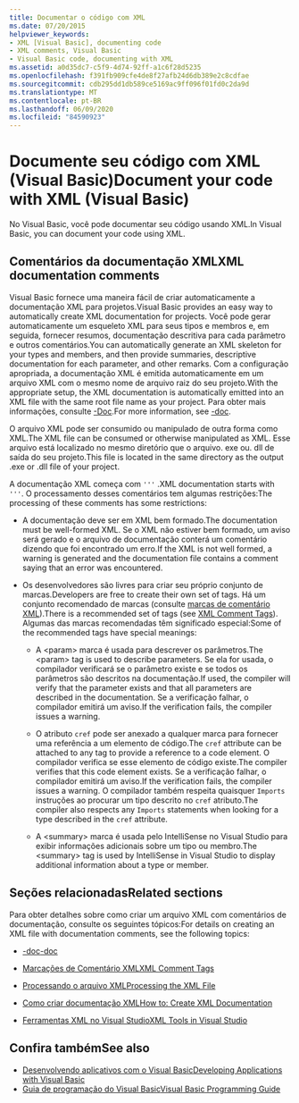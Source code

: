 ```yaml
---
title: Documentar o código com XML
ms.date: 07/20/2015
helpviewer_keywords:
- XML [Visual Basic], documenting code
- XML comments, Visual Basic
- Visual Basic code, documenting with XML
ms.assetid: a0d35dc7-c5f9-4d74-92ff-a1c6f28d5235
ms.openlocfilehash: f391fb909cfe4de8f27afb24d6db389e2c8cdfae
ms.sourcegitcommit: cdb295dd1db589ce5169ac9ff096f01fd0c2da9d
ms.translationtype: MT
ms.contentlocale: pt-BR
ms.lasthandoff: 06/09/2020
ms.locfileid: "84590923"
---
```

# <a name="document-your-code-with-xml-visual-basic"></a><span data-ttu-id="283e0-102">Documente seu código com XML (Visual Basic)</span><span class="sxs-lookup"><span data-stu-id="283e0-102">Document your code with XML (Visual Basic)</span></span>

<span data-ttu-id="283e0-103">No Visual Basic, você pode documentar seu código usando XML.</span><span class="sxs-lookup"><span data-stu-id="283e0-103">In Visual Basic, you can document your code using XML.</span></span>

## <a name="xml-documentation-comments"></a><span data-ttu-id="283e0-104">Comentários da documentação XML</span><span class="sxs-lookup"><span data-stu-id="283e0-104">XML documentation comments</span></span>

<span data-ttu-id="283e0-105">Visual Basic fornece uma maneira fácil de criar automaticamente a documentação XML para projetos.</span><span class="sxs-lookup"><span data-stu-id="283e0-105">Visual Basic provides an easy way to automatically create XML documentation for projects.</span></span> <span data-ttu-id="283e0-106">Você pode gerar automaticamente um esqueleto XML para seus tipos e membros e, em seguida, fornecer resumos, documentação descritiva para cada parâmetro e outros comentários.</span><span class="sxs-lookup"><span data-stu-id="283e0-106">You can automatically generate an XML skeleton for your types and members, and then provide summaries, descriptive documentation for each parameter, and other remarks.</span></span> <span data-ttu-id="283e0-107">Com a configuração apropriada, a documentação XML é emitida automaticamente em um arquivo XML com o mesmo nome de arquivo raiz do seu projeto.</span><span class="sxs-lookup"><span data-stu-id="283e0-107">With the appropriate setup, the XML documentation is automatically emitted into an XML file with the same root file name as your project.</span></span> <span data-ttu-id="283e0-108">Para obter mais informações, consulte [-Doc](../../reference/command-line-compiler/doc.md).</span><span class="sxs-lookup"><span data-stu-id="283e0-108">For more information, see [-doc](../../reference/command-line-compiler/doc.md).</span></span>

<span data-ttu-id="283e0-109">O arquivo XML pode ser consumido ou manipulado de outra forma como XML.</span><span class="sxs-lookup"><span data-stu-id="283e0-109">The XML file can be consumed or otherwise manipulated as XML.</span></span> <span data-ttu-id="283e0-110">Esse arquivo está localizado no mesmo diretório que o arquivo. exe ou. dll de saída do seu projeto.</span><span class="sxs-lookup"><span data-stu-id="283e0-110">This file is located in the same directory as the output .exe or .dll file of your project.</span></span>

<span data-ttu-id="283e0-111">A documentação XML começa com `'''` .</span><span class="sxs-lookup"><span data-stu-id="283e0-111">XML documentation starts with `'''`.</span></span> <span data-ttu-id="283e0-112">O processamento desses comentários tem algumas restrições:</span><span class="sxs-lookup"><span data-stu-id="283e0-112">The processing of these comments has some restrictions:</span></span>

- <span data-ttu-id="283e0-113">A documentação deve ser em XML bem formado.</span><span class="sxs-lookup"><span data-stu-id="283e0-113">The documentation must be well-formed XML.</span></span> <span data-ttu-id="283e0-114">Se o XML não estiver bem formado, um aviso será gerado e o arquivo de documentação conterá um comentário dizendo que foi encontrado um erro.</span><span class="sxs-lookup"><span data-stu-id="283e0-114">If the XML is not well formed, a warning is generated and the documentation file contains a comment saying that an error was encountered.</span></span>

- <span data-ttu-id="283e0-115">Os desenvolvedores são livres para criar seu próprio conjunto de marcas.</span><span class="sxs-lookup"><span data-stu-id="283e0-115">Developers are free to create their own set of tags.</span></span> <span data-ttu-id="283e0-116">Há um conjunto recomendado de marcas (consulte [marcas de comentário XML](../../language-reference/xmldoc/index.md)).</span><span class="sxs-lookup"><span data-stu-id="283e0-116">There is a recommended set of tags (see [XML Comment Tags](../../language-reference/xmldoc/index.md)).</span></span> <span data-ttu-id="283e0-117">Algumas das marcas recomendadas têm significado especial:</span><span class="sxs-lookup"><span data-stu-id="283e0-117">Some of the recommended tags have special meanings:</span></span>

  - <span data-ttu-id="283e0-118">A \<param> marca é usada para descrever os parâmetros.</span><span class="sxs-lookup"><span data-stu-id="283e0-118">The \<param> tag is used to describe parameters.</span></span> <span data-ttu-id="283e0-119">Se ela for usada, o compilador verificará se o parâmetro existe e se todos os parâmetros são descritos na documentação.</span><span class="sxs-lookup"><span data-stu-id="283e0-119">If used, the compiler will verify that the parameter exists and that all parameters are described in the documentation.</span></span> <span data-ttu-id="283e0-120">Se a verificação falhar, o compilador emitirá um aviso.</span><span class="sxs-lookup"><span data-stu-id="283e0-120">If the verification fails, the compiler issues a warning.</span></span>

  - <span data-ttu-id="283e0-121">O atributo `cref` pode ser anexado a qualquer marca para fornecer uma referência a um elemento de código.</span><span class="sxs-lookup"><span data-stu-id="283e0-121">The `cref` attribute can be attached to any tag to provide a reference to a code element.</span></span> <span data-ttu-id="283e0-122">O compilador verifica se esse elemento de código existe.</span><span class="sxs-lookup"><span data-stu-id="283e0-122">The compiler verifies that this code element exists.</span></span> <span data-ttu-id="283e0-123">Se a verificação falhar, o compilador emitirá um aviso.</span><span class="sxs-lookup"><span data-stu-id="283e0-123">If the verification fails, the compiler issues a warning.</span></span> <span data-ttu-id="283e0-124">O compilador também respeita quaisquer `Imports` instruções ao procurar um tipo descrito no `cref` atributo.</span><span class="sxs-lookup"><span data-stu-id="283e0-124">The compiler also respects any `Imports` statements when looking for a type described in the `cref` attribute.</span></span>

  - <span data-ttu-id="283e0-125">A \<summary> marca é usada pelo IntelliSense no Visual Studio para exibir informações adicionais sobre um tipo ou membro.</span><span class="sxs-lookup"><span data-stu-id="283e0-125">The \<summary> tag is used by IntelliSense in Visual Studio to display additional information about a type or member.</span></span>

## <a name="related-sections"></a><span data-ttu-id="283e0-126">Seções relacionadas</span><span class="sxs-lookup"><span data-stu-id="283e0-126">Related sections</span></span>

<span data-ttu-id="283e0-127">Para obter detalhes sobre como criar um arquivo XML com comentários de documentação, consulte os seguintes tópicos:</span><span class="sxs-lookup"><span data-stu-id="283e0-127">For details on creating an XML file with documentation comments, see the following topics:</span></span>

- [<span data-ttu-id="283e0-128">-doc</span><span class="sxs-lookup"><span data-stu-id="283e0-128">-doc</span></span>](../../reference/command-line-compiler/doc.md)

- [<span data-ttu-id="283e0-129">Marcações de Comentário XML</span><span class="sxs-lookup"><span data-stu-id="283e0-129">XML Comment Tags</span></span>](../../language-reference/xmldoc/index.md)

- [<span data-ttu-id="283e0-130">Processando o arquivo XML</span><span class="sxs-lookup"><span data-stu-id="283e0-130">Processing the XML File</span></span>](processing-the-xml-file.md)

- [<span data-ttu-id="283e0-131">Como criar documentação XML</span><span class="sxs-lookup"><span data-stu-id="283e0-131">How to: Create XML Documentation</span></span>](how-to-create-xml-documentation.md)

- [<span data-ttu-id="283e0-132">Ferramentas XML no Visual Studio</span><span class="sxs-lookup"><span data-stu-id="283e0-132">XML Tools in Visual Studio</span></span>](/visualstudio/xml-tools/xml-tools-in-visual-studio)

## <a name="see-also"></a><span data-ttu-id="283e0-133">Confira também</span><span class="sxs-lookup"><span data-stu-id="283e0-133">See also</span></span>

- [<span data-ttu-id="283e0-134">Desenvolvendo aplicativos com o Visual Basic</span><span class="sxs-lookup"><span data-stu-id="283e0-134">Developing Applications with Visual Basic</span></span>](../../developing-apps/index.md)
- [<span data-ttu-id="283e0-135">Guia de programação do Visual Basic</span><span class="sxs-lookup"><span data-stu-id="283e0-135">Visual Basic Programming Guide</span></span>](../index.md)
